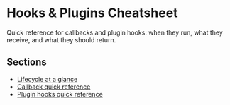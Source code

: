 # Hooks & Plugins Cheatsheet

Quick reference for callbacks and plugin hooks: when they run, what they
receive, and what they should return.

## Sections

- [Lifecycle at a glance](lifecycle-at-a-glance.md)
- [Callback quick reference](callback-quick-reference.md)
- [Plugin hooks quick reference](plugin-hooks-quick-reference.md)
